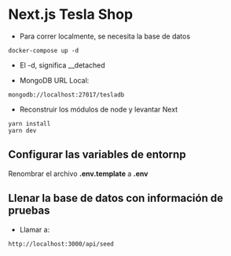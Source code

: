 # Next.js Tesla Shop

* Para correr localmente, se necesita la base de datos
```
docker-compose up -d
```

* El -d, significa __detached


* MongoDB URL Local:
```
mongodb://localhost:27017/tesladb
```

* Reconstruir los módulos de node y levantar Next
```
yarn install
yarn dev
```

## Configurar las variables de entornp
Renombrar el archivo __.env.template__ a __.env__

## Llenar la base de datos con información de pruebas

* Llamar a:
``` 
http://localhost:3000/api/seed
```